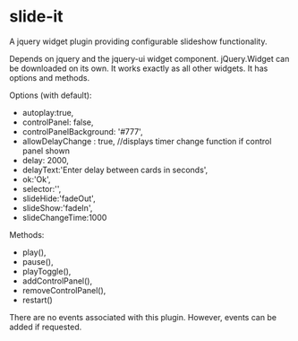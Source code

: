 # slide-it
A jquery widget plugin providing configurable slideshow functionality.

Depends on jquery and the jquery-ui widget component. jQuery.Widget can be downloaded on its own. It works exactly as all other widgets. It has options and methods.

Options (with default):
  * autoplay:true,
  * controlPanel: false,
  * controlPanelBackground: '#777',
  * allowDelayChange : true, //displays timer change function if control panel shown
  * delay: 2000,
  * delayText:'Enter delay between cards in seconds',
  * ok:'Ok',
  * selector:'',
  * slideHide:'fadeOut',
  * slideShow:'fadeIn',
  * slideChangeTime:1000
  
Methods:
  * play(),
  * pause(),
  * playToggle(),
  * addControlPanel(),
  * removeControlPanel(),
  * restart()
  
There are no events associated with this plugin. However, events can be added if requested.
